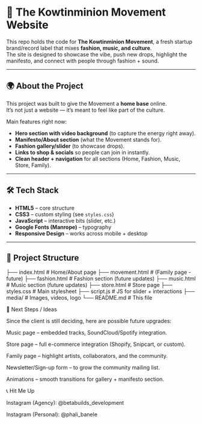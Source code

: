 # 🎵 The Kowtinminion Movement Website  

This repo holds the code for **The Kowtinminion Movement**, a fresh startup brand/record label that mixes **fashion, music, and culture**.  
The site is designed to showcase the vibe, push new drops, highlight the manifesto, and connect with people through fashion + sound.  

---

## 🌍 About the Project  

This project was built to give the Movement a **home base** online.  
It’s not just a website — it’s meant to feel like part of the culture.  

Main features right now:
- **Hero section with video background** (to capture the energy right away).  
- **Manifesto/About section** (what the Movement stands for).  
- **Fashion gallery/slider** (to showcase drops).  
- **Links to shop & socials** so people can join in instantly.  
- **Clean header + navigation** for all sections (Home, Fashion, Music, Store, Family).  

---

## 🛠️ Tech Stack  

- **HTML5** – core structure  
- **CSS3** – custom styling (see `styles.css`)  
- **JavaScript** – interactive bits (slider, etc.)  
- **Google Fonts (Manrope)** – typography  
- **Responsive Design** – works across mobile + desktop  

---

## 📂 Project Structure  
├── index.html # Home/About page
├── movement.html # (Family page - future)
├── fashion.html # Fashion section (future updates)
├── music.html # Music section (future updates)
├── store.html # Store page
├── styles.css # Main stylesheet
├── script.js # JS for slider + interactions
├── media/ # Images, videos, logo
└── README.md # This file

🔮 Next Steps / Ideas

Since the client is still deciding, here are possible future upgrades:

Music page – embedded tracks, SoundCloud/Spotify integration.

Store page – full e-commerce integration (Shopify, Snipcart, or custom).

Family page – highlight artists, collaborators, and the community.

Newsletter/Sign-up form – to grow the community mailing list.

Animations – smooth transitions for gallery + manifesto section.

📞 Hit Me Up

Instagram (Agency): @betabuilds_development

Instagram (Personal): @phali_banele
